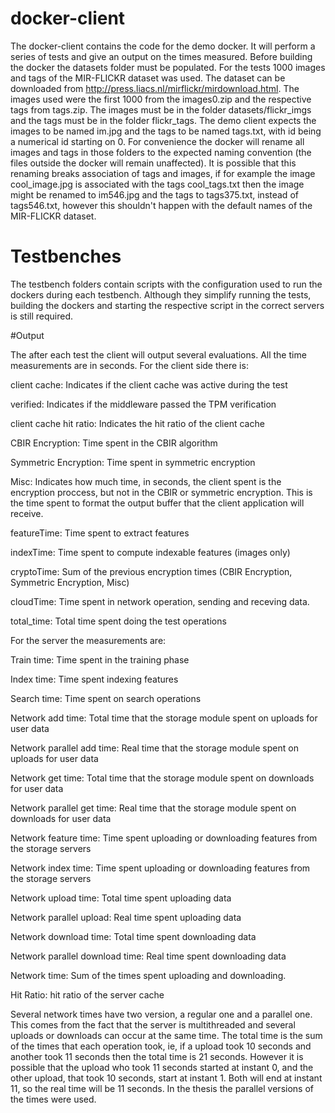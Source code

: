 # docker-client

The docker-client contains the code for the demo docker. It will perform a series of tests and give an output on the times measured. Before building the docker the datasets folder must be populated. For the tests 1000 images and tags of the MIR-FLICKR dataset was used. The dataset can be downloaded from http://press.liacs.nl/mirflickr/mirdownload.html. The images used were the first 1000 from the images0.zip and the respective tags from tags.zip.
The images must be in the folder datasets/flickr_imgs and the tags must be in the folder flickr_tags. The demo client expects the images to be named im<id>.jpg and the tags to be named tags<id>.txt, with id being a numerical id starting on 0. For convenience the docker will rename all images and tags in those folders to the expected naming convention (the files outside the docker will remain unaffected). It is possible that this renaming breaks association of tags and images, if for example the image cool_image.jpg is associated with the tags cool_tags.txt then the image might be renamed to im546.jpg and the tags to tags375.txt, instead of tags546.txt, however this shouldn't happen with the default names of the MIR-FLICKR dataset.

# Testbenches

The testbench folders contain scripts with the configuration used to run the dockers during each testbench. Although they simplify running the tests, building the dockers and starting the respective script in the correct servers is still required.

#Output

The after each test the client will output several evaluations. All the time measurements are in seconds. For the client side there is:

client cache: Indicates if the client cache was active during the test

verified: Indicates if the middleware passed the TPM verification

client cache hit ratio: Indicates the hit ratio of the client cache

CBIR Encryption: Time spent in the CBIR algorithm

Symmetric Encryption: Time spent in symmetric encryption

Misc: Indicates how much time, in seconds, the client spent is the encryption proccess, but not in the CBIR or symmetric encryption. This is the time spent to format the output buffer that the client application will receive.

featureTime: Time spent to extract features

indexTime: Time spent to compute indexable features (images only)

cryptoTime: Sum of the previous encryption times (CBIR Encryption, Symmetric Encryption, Misc)

cloudTime: Time spent in network operation, sending and receving data.

total_time: Total time spent doing the test operations

For the server the measurements are:

Train time: Time spent in the training phase

Index time: Time spent indexing features

Search time: Time spent on search operations

Network add time: Total time that the storage module spent on uploads for user data

Network parallel add time: Real time that the storage module spent on uploads for user data

Network get time: Total time that the storage module spent on downloads for user data

Network parallel get time: Real time that the storage module spent on downloads for user data

Network feature time: Time spent uploading or downloading features from the storage servers

Network index time: Time spent uploading or downloading features from the storage servers

Network upload time: Total time spent uploading data

Network parallel upload: Real time spent uploading data

Network download time: Total time spent downloading data

Network parallel download time: Real time spent downloading data

Network time: Sum of the times spent uploading and downloading.

Hit Ratio: hit ratio of the server cache

Several network times have two version, a regular one and a parallel one. This comes from the fact that the server is multithreaded and several uploads or downloads can occur at the same time. The total time is the sum of the times that each operation took, ie, if a upload took 10 seconds and another took 11 seconds then the total time is 21 seconds. However it is possible that the upload who took 11 seconds started at instant 0, and the other upload, that took 10 seconds, start at instant 1. Both will end at instant 11, so the real time will be 11 seconds. In the thesis the parallel versions of the times were used.
